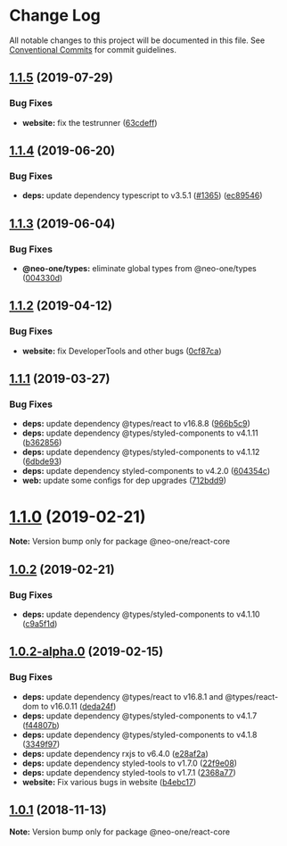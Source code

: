 # Change Log

All notable changes to this project will be documented in this file.
See [Conventional Commits](https://conventionalcommits.org) for commit guidelines.

## [1.1.5](https://github.com/neo-one-suite/neo-one/compare/@neo-one/react-core@1.1.4...@neo-one/react-core@1.1.5) (2019-07-29)


### Bug Fixes

* **website:** fix the testrunner ([63cdeff](https://github.com/neo-one-suite/neo-one/commit/63cdeff))





## [1.1.4](https://github.com/neo-one-suite/neo-one/compare/@neo-one/react-core@1.1.3...@neo-one/react-core@1.1.4) (2019-06-20)


### Bug Fixes

* **deps:** update dependency typescript to v3.5.1 ([#1365](https://github.com/neo-one-suite/neo-one/issues/1365)) ([ec89546](https://github.com/neo-one-suite/neo-one/commit/ec89546))





## [1.1.3](https://github.com/neo-one-suite/neo-one/compare/@neo-one/react-core@1.1.2...@neo-one/react-core@1.1.3) (2019-06-04)


### Bug Fixes

* **@neo-one/types:** eliminate global types from @neo-one/types ([004330d](https://github.com/neo-one-suite/neo-one/commit/004330d))





## [1.1.2](https://github.com/neo-one-suite/neo-one/compare/@neo-one/react-core@1.1.1...@neo-one/react-core@1.1.2) (2019-04-12)


### Bug Fixes

* **website:** fix DeveloperTools and other bugs ([0cf87ca](https://github.com/neo-one-suite/neo-one/commit/0cf87ca))





## [1.1.1](https://github.com/neo-one-suite/neo-one/compare/@neo-one/react-core@1.1.0...@neo-one/react-core@1.1.1) (2019-03-27)


### Bug Fixes

* **deps:** update dependency @types/react to v16.8.8 ([966b5c9](https://github.com/neo-one-suite/neo-one/commit/966b5c9))
* **deps:** update dependency @types/styled-components to v4.1.11 ([b362856](https://github.com/neo-one-suite/neo-one/commit/b362856))
* **deps:** update dependency @types/styled-components to v4.1.12 ([6dbde93](https://github.com/neo-one-suite/neo-one/commit/6dbde93))
* **deps:** update dependency styled-components to v4.2.0 ([604354c](https://github.com/neo-one-suite/neo-one/commit/604354c))
* **web:** update some configs for dep upgrades ([712bdd9](https://github.com/neo-one-suite/neo-one/commit/712bdd9))





# [1.1.0](https://github.com/neo-one-suite/neo-one/compare/@neo-one/react-core@1.0.2...@neo-one/react-core@1.1.0) (2019-02-21)

**Note:** Version bump only for package @neo-one/react-core





## [1.0.2](https://github.com/neo-one-suite/neo-one/compare/@neo-one/react-core@1.0.2-alpha.0...@neo-one/react-core@1.0.2) (2019-02-21)


### Bug Fixes

* **deps:** update dependency @types/styled-components to v4.1.10 ([c9a5f1d](https://github.com/neo-one-suite/neo-one/commit/c9a5f1d))





## [1.0.2-alpha.0](https://github.com/neo-one-suite/neo-one/compare/@neo-one/react-core@1.0.1...@neo-one/react-core@1.0.2-alpha.0) (2019-02-15)


### Bug Fixes

* **deps:** update dependency @types/react to v16.8.1 and @types/react-dom to v16.0.11 ([deda24f](https://github.com/neo-one-suite/neo-one/commit/deda24f))
* **deps:** update dependency @types/styled-components to v4.1.7 ([f44807b](https://github.com/neo-one-suite/neo-one/commit/f44807b))
* **deps:** update dependency @types/styled-components to v4.1.8 ([3349f97](https://github.com/neo-one-suite/neo-one/commit/3349f97))
* **deps:** update dependency rxjs to v6.4.0 ([e28af2a](https://github.com/neo-one-suite/neo-one/commit/e28af2a))
* **deps:** update dependency styled-tools to v1.7.0 ([22f9e08](https://github.com/neo-one-suite/neo-one/commit/22f9e08))
* **deps:** update dependency styled-tools to v1.7.1 ([2368a77](https://github.com/neo-one-suite/neo-one/commit/2368a77))
* **website:** Fix various bugs in website ([b4ebc17](https://github.com/neo-one-suite/neo-one/commit/b4ebc17))





## [1.0.1](https://github.com/neo-one-suite/neo-one/compare/@neo-one/react-core@1.0.0...@neo-one/react-core@1.0.1) (2018-11-13)

**Note:** Version bump only for package @neo-one/react-core
